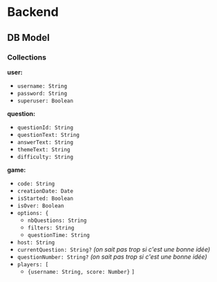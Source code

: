 <!-- backend/README.md -->

# Backend

## DB Model

### Collections

**user:**
- `username: String`
- `password: String`
- `superuser: Boolean`

**question:**
- `questionId: String`
- `questionText: String`
- `answerText: String`
- `themeText: String`
- `difficulty: String`

**game:**
- `code: String`
- `creationDate: Date`
- `isStarted: Boolean`
- `isOver: Boolean`
- `options: {`
  - `nbQuestions: String`
  - `filters: String`
  - `questionTime: String`
- `host: String`
- `currentQuestion: String?` _(on sait pas trop si c'est une bonne idée)_
- `questionNumber: String?` _(on sait pas trop si c'est une bonne idée)_
- `players: [`
    - `{username: String, score: Number}`
  `]`


  
